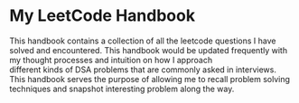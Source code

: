 # My LeetCode Handbook

This handbook contains a collection of all the leetcode questions I have solved and encountered. This handbook would be updated frequently with my thought processes and intuition on how I approach  
different kinds of DSA problems that are commonly asked in interviews. This handbook serves the purpose of allowing me to recall problem solving techniques and snapshot interesting problem along the way.
